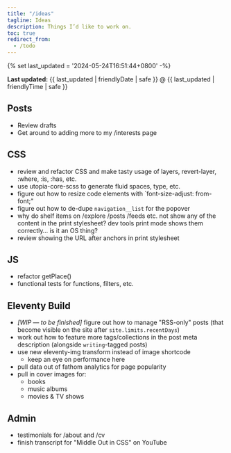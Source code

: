 ```yaml
---
title: "/ideas"
tagline: Ideas
description: Things I’d like to work on.
toc: true
redirect_from:
  - /todo
---
```

{% set last_updated = '2024-05-24T16:51:44+0800' -%}

<p><strong>Last updated:</strong> <time datetime="{{ last_updated | rfc3339Date }}">{{ last_updated | friendlyDate | safe }} @ {{ last_updated | friendlyTime | safe }}</time></p>

## Posts

- Review drafts
- Get around to adding more to my /interests page

## CSS

- review and refactor CSS and make tasty usage of layers, revert-layer, :where, :is, :has, etc.
- use utopia-core-scss to generate fluid spaces, type, etc.
- figure out how to resize code elements with `font-size-adjust: from-font;"
- figure out how to de-dupe `navigation__list` for the popover
- why do shelf items on /explore /posts /feeds etc. not show any of the content in the print stylesheet? dev tools print mode shows them correctly… is it an OS thing?
- review showing the URL after anchors in print stylesheet

## JS

- refactor getPlace()
- functional tests for functions, filters, etc.

## Eleventy Build

- *[WIP — to be finished]* figure out how to manage "RSS-only" posts (that become visible on the site after `site.limits.recentDays`)
- work out how to feature more tags/collections in the post meta description (alongside `writing`-tagged posts)
- use new eleventy-img transform instead of image shortcode
    - keep an eye on performance here
- pull data out of fathom analytics for page popularity
- pull in cover images for:
    - books
    - music albums
    - movies & TV shows

## Admin

- testimonials for /about and /cv
- finish transcript for "Middle Out in CSS" on YouTube
